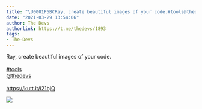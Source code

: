 ```yaml
---
title: "\U0001F5BCRay, create beautiful images of your code.#tools@thedevshttps://kutt.it/i21bjQ"
date: "2021-03-29 13:54:06"
author: The Devs
authorlink: https://t.me/thedevs/1893
tags:
- The-Devs
---
```

<p>Ray, create beautiful images of your code.<br><br><a href="https://t.me/thedevs/1893?q=%23tools">#tools</a><br><a href="https://t.me/thedevs" target="_blank">@thedevs</a><br><br><a href="https://kutt.it/i21bjQ" target="_blank" rel="noopener">https://kutt.it/i21bjQ</a></p><img src="https://cdn4.telesco.pe/file/B7nz2M_l3hOOMIBUKaFVu4t9ZSCE8NIuhTx9WsVXm1Af_CjvgHkRoHjnbgC9hA9NIv86fWrmztAVuWClwhyVik4q35Jjh48KCqaBiiHTpQjauE5TynzXVL7toMLhWbkSajSIGQ6YmYChhPYH8yOQ3iVcaV-dNPW9j2invZddyK-eUCP-lMSXY6ekhog-FtwEzUGuhYNp2bf6D-pd6h6DOfx3Q85xUQX_r7md2OuOu8qn29bdm2UPLflrBKdvWblSmdYdctUOKXC3LCp3hNfdAMj92kGoXayPM7Vk5thi3vHoMu2gSBO2P-VmQuLEKXiLCFReYYShoBDoQsU5ruuPzw.jpg" referrerpolicy="no-referrer">